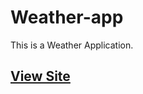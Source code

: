# Weather-app

This is a Weather Application.

## [View Site](https://xsymmetry9.github.io/weather-app/)